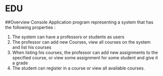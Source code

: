 # EDU
##Overview
Console Application program representing a system that has the following properties : 
1. The system can have a professors or students as users
2. The professor can add new Courses, view all courses on the system and list his courses
3. When listing his courses, the professor can add new assignments to the specified course, or view some assignment for some student and give it a grade
4. The student can register in a course or view all available courses.  
